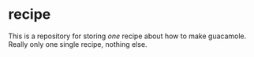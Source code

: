 # recipe

This is a repository for storing _one_ recipe about how to make guacamole. Really only one single recipe, nothing else.

